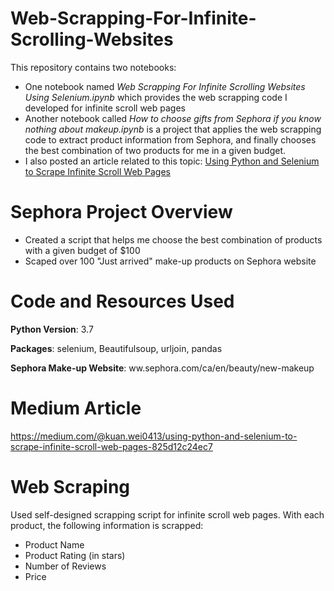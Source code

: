 # Web-Scrapping-For-Infinite-Scrolling-Websites
This repository contains two notebooks:
- One notebook named *Web Scrapping For Infinite Scrolling Websites Using Selenium.ipynb* which provides the web scrapping code I developed for infinite scroll web pages
- Another notebook called *How to choose gifts from Sephora if you know nothing about makeup.ipynb* is a project that applies the web scrapping code to extract product information from Sephora, and finally chooses the best combination of two products for me in a given budget. 
- I also posted an article related to this topic: [Using Python and Selenium to Scrape Infinite Scroll Web Pages](https://medium.com/@kuan.wei0413/using-python-and-selenium-to-scrape-infinite-scroll-web-pages-825d12c24ec7)


# Sephora Project Overview
- Created a script that helps me choose the best combination of products with a given budget of $100
- Scaped over 100 "Just arrived" make-up products on Sephora website


# Code and Resources Used
**Python Version**: 3.7

**Packages**: selenium, Beautifulsoup, urljoin, pandas

**Sephora Make-up Website**: ww.sephora.com/ca/en/beauty/new-makeup


# Medium Article
https://medium.com/@kuan.wei0413/using-python-and-selenium-to-scrape-infinite-scroll-web-pages-825d12c24ec7


# Web Scraping
Used self-designed scrapping script for infinite scroll web pages. With each product, the following information is scrapped:
- Product Name
- Product Rating (in stars)
- Number of Reviews
- Price
